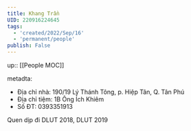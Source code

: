 ```yaml
---
title: Khang Trần
UID: 220916224645
tags:
  - 'created/2022/Sep/16'
  - 'permanent/people'
publish: False
---
```

up:: [[People MOC]]

metadta:
- Địa chỉ nhà: 190/19 Lý Thánh Tông, p. Hiệp Tân, Q. Tân Phú
- Địa chỉ tiệm: 1B Ông Ích Khiêm
- Số ĐT: 0393351913

Quen dịp đi DLUT 2018, DLUT 2019
